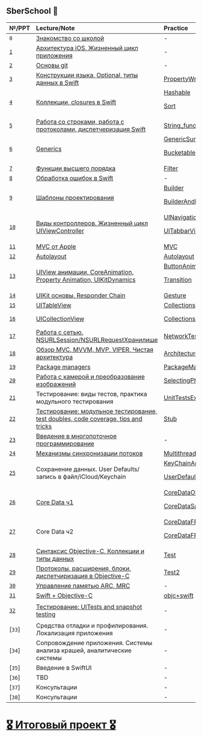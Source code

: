 ## SberSchool  

| №/PPT | Lecture/Note | Practice | Homework |
| :--- | :--- | :--- | :--- |
|  `0` |[Знакомство со школой][0-Lecture]																	| - 											 				| - 											|    
| [`1`][1-preseentation] 	| [Архитектура iOS. Жизненный цикл приложения][1-Lecture] 						| - 											 				| - 											|  
| [`2`][2-preseentation] 	| [Основы git][2-Lecture] 														| - 															| [Эссе][2-Homework] 							|   
| [`3`][3-preseentation] 	| [Конструкции языка, Optional, типы данных в Swift][3-Lecture] 				| [PropertyWrapper][3-Practice] 				 				| [CopyOnWrite на reference type][3-Homework] 	|  
| [`4`][4-preseentation] 	| [Коллекции, closures в Swift][4-Lecture] 										| [Hashable][4-Practice-1]<p>[Sort][4-Practice-2]				| [Multiset][4-Homework] 						|  
| [`5`][5-preseentation] 	| [Работа со строками, работа с протоколами, диспетчеризация Swift][5-Lecture] 	| [String_function][5-Practice] 				 				| [StringCalculator][5-Homework]				|  
| [`6`][6-preseentation] 	| [Generics][6-Lecture]  														| [GenericSum][6-Practice-1]<p>[Bucketable][6-Practice-2] 		| [Generics][6-Homework] 						| 
| [`7`][7-preseentation] 	| [Функции высшего порядка][7-Lecture] 											| [Filter][7-Practice] 											| [HigherOrderFunctions][7-Homework]			| 
| [`8`][8-preseentation] 	| [Обработка ошибок в Swift][8-Lecture] 										| - 															| [ErrorHandling][8-Homework]					| 
| [`9`][9-preseentation]	| [Шаблоны проектирования][9-Lecture] 											| [Builder][9-Practice-1]<p>[BuilderAndDecorator][9-Practice-2] | [Patterns][9-Homework] 						| 
| [`10`][10-preseentation]  | [Виды контроллеров. Жизненный цикл UIViewController][10-Lecture] 				| [UINavigationController][10-Practice-1]<p>[UITabbarViewController][10-Practice-2] | [ActivityView][10-Homework]| 
| [`11`][11-preseentation] 	| [MVC от Apple][11-Lecture] 													| [MVC][11-Practice]											| [MVCColors][11-Homework]						| 
| [`12`][12-preseentation]	| [Autolayout][12-Lecture]														| [Autolayout][12-Practice] 									| - 											| 
| [`13`][13-preseentation] 	| [UIView анимации, CoreAnimation, Property Animation, UIKitDynamics][13-Lecture] | [ButtonAnimation][13-Practice-1]<p>[Transition][13-Practice-2] | [Animations][13-Homework] 					|  
| [`14`][14-preseentation] 	| [UIKit основы, Responder Chain][14-Lecture] 									| [Gesture][14-Practice]					 					| [GestureBagel][14-Homework]					| 
| [`15`][15-16-preseentation] | [UITableView][15-Lecture]													| [Collections][15-Practice]									| [To-Do list][15-Homework]						| 
| [`16`][15-16-preseentation] | [UICollectionView][16-Lecture]												| [Collections2][16-Practice] 									| [DrawingApp (Team project)][16-Homework] 		| 
| [`17`][17-preseentation] 	  | [Работа с сетью. NSURLSession/NSURLRequestХранилище][17-Lecture] 			| [NetworkTestApp][17-Practice] 								| - 											| 
| [`18`][18-preseentation]    | [Обзор MVC, MVVM, MVP, VIPER, Чистая архитектура][18-Lecture] 				| [Architecture][18-practice] 									| [Почитать книгу "Чистый код"][18-Homework]	| 
| [`19`][19-preseentation] 	  | [Package managers][19-Lecture] 												| [PackageManager][19-practice] 								| [Carthage][19-Homework]						| 
| [`20`][20-preseentation] 	  | [Работа с камерой и преобразование изображений][20-Lecture]					| [SelectingPhotosAndVideos][20-practice] 						| [MemeMaker][20-Homework] 						| 
| [`21`][21-preseentation] 	  | Тестирование: виды тестов, практика модульного тестирования 				| [UnitTestsExample][21-practice] 								| [FastTesting][21-Homework] 					| 
| [`22`][22-preseentation]	  | [Тестирование: модульное тестирование, test doubles, code coverage, tips and tricks][22-Lecture] | [Stub][22-practice] 						| - 											| 
| [`23`][23-preseentation] 	  | [Введение в многопоточное программирование][23-Lecture] 					| - 															| - 											| 
| [`24`][24-preseentation]	  | [Механизмы синхронизации потоков][24-Lecture] 								| [Multithreading][24-Practice] 								| [Puzzles-task][24-Homework] 					| 
| [`25`][25-preseentation]	  | Сохранение данных. User Defaults/запись в файл/iCloud/Keychain				| [KeyChainApp][25-Practice-1]<p>[UserDefaultsWriter][25-Practice-2]| - 										| 
| [`26`][26-preseentation] 	  | [Core Data ч1][26-Lecture] 													| [CoreDataOld][26-Practice-1]<p>[CoreDataSample][26-Practice-2]| - 											| 
| [`27`][27-preseentation] 	  | Core Data ч2 																| [CoreDataFRC][27-Practice-1]<p>[CoreDataFRC2][27-Practice-2]	| - 											| 
| [`28`][28-preseentation] 	  | [Синтаксис Objective-C, Коллекции и типы данных][28-Lecture] 				| [Test][28-Practice] 											| - 											| 
| [`29`][29-preseentation] 	  | [Протоколы, расширения, блоки, диспетчиризация в Objective-C][29-Lecture] 	| [Test2][29-Practice] 											| [objc-delegate][29-Homework] 					|	 
| [`30`][30-preseentation] 	  | [Управление памятью ARC, MRC][30-Lecture] 									| - 															| [MemoryManagement][30-Homework]				| 
| [`31`][31-preseentation] 	  | [Swift + Objective-C][31-Lecture]											| [objc+swift][31-Practice] 									| [interop][31-Homework] 						| 
| [`32`][32-preseentation]	  | [Тестирование: UITests and snapshot testing][32-Lecture] 					| - 															| `Добавить снапшот тест в финальный проект` 	| 
| [`33`] | Средства отладки и профилирования. Локализация приложения | - | - | 
| [`34`] | Сопровождение приложения. Системы анализа крашей, аналитические системы | - | - | 
| [`35`] | Введение в SwiftUI | - | - | 
| [`36`] | TBD | - | - | 
| [`37`] | Консультации | - | - | 
| [`38`] | Консультации | - | - | 

# [🎖 Итоговый проект 🎖][FinalProject]

[0-Lecture]: https://github.com/Lemonbrush/SberSchool/blob/master/Notes/0.md

[1-preseentation]: https://github.com/Lemonbrush/SberSchool/blob/master/Presentations/1.pdf
[1-Lecture]: https://github.com/Lemonbrush/SberSchool/blob/master/Notes/1.md

[2-preseentation]: https://github.com/Lemonbrush/SberSchool/blob/master/Presentations/2.pdf
[2-Lecture]: https://github.com/Lemonbrush/SberSchool/blob/master/Notes/2.md
[2-Homework]: https://github.com/Lemonbrush/SberSchool/blob/master/Homework/Git.md

[3-preseentation]: https://github.com/Lemonbrush/SberSchool/blob/master/Presentations/3.pdf
[3-Lecture]: https://github.com/Lemonbrush/SberSchool/blob/master/Notes/3.md
[3-Practice]: https://github.com/Lemonbrush/SberSchool/blob/master/SmallApps/3/PropertyWrapper/PropertyWrapper/main.swift
[3-Homework]: https://github.com/Lemonbrush/SberSchool/blob/master/Homework/SwiftConstructions.md

[4-preseentation]: https://github.com/Lemonbrush/SberSchool/blob/master/Presentations/4.pdf
[4-Lecture]: https://github.com/Lemonbrush/SberSchool/blob/master/Notes/4.md
[4-Practice-1]: https://github.com/Lemonbrush/SberSchool/blob/master/SmallApps/4/Hashable/Hashable/main.swift
[4-Practice-2]: https://github.com/Lemonbrush/SberSchool/blob/master/SmallApps/4/Sort/Sort/main.swift
[4-Homework]: https://github.com/Lemonbrush/SberSchool/blob/master/Homework/Closures.md

[5-preseentation]: https://github.com/Lemonbrush/SberSchool/blob/master/Presentations/5.pdf
[5-Lecture]: https://github.com/Lemonbrush/SberSchool/blob/master/Notes/5.md
[5-Practice]: https://github.com/Lemonbrush/SberSchool/blob/master/SmallApps/5/String_function/String_function/main.swift
[5-Homework]: https://github.com/Lemonbrush/SberSchool/blob/master/Homework/StringCalculator.md

[6-preseentation]: https://github.com/Lemonbrush/SberSchool/blob/master/Presentations/6.pdf
[6-Lecture]: https://github.com/Lemonbrush/SberSchool/blob/master/Notes/6.md
[6-Practice-1]: https://github.com/Lemonbrush/SberSchool/blob/master/SmallApps/6/GenericSum/GenericSum/main.swift
[6-Practice-2]: https://github.com/Lemonbrush/SberSchool/blob/master/SmallApps/6/Bucketable/Bucketable/main.swift
[6-Homework]: https://github.com/Lemonbrush/SberSchool/blob/master/Homework/Generics.md

[7-preseentation]: https://github.com/Lemonbrush/SberSchool/blob/master/Presentations/7.pdf
[7-Lecture]: https://github.com/Lemonbrush/SberSchool/blob/master/Notes/7.md
[7-Practice]: https://github.com/Lemonbrush/SberSchool/blob/master/SmallApps/7/Filter/Filter/main.swift
[7-Homework]: https://github.com/Lemonbrush/SberSchool/blob/master/Homework/HigherOrderFunctions.md

[8-preseentation]: https://github.com/Lemonbrush/SberSchool/blob/master/Presentations/8.pdf
[8-Lecture]: https://github.com/Lemonbrush/SberSchool/blob/master/Notes/8.md
[8-Homework]: https://github.com/Lemonbrush/SberSchool/blob/master/Homework/ErrorHandling.md

[9-preseentation]: https://github.com/Lemonbrush/SberSchool/blob/master/Presentations/9.pdf
[9-Lecture]: https://github.com/Lemonbrush/SberSchool/blob/master/Notes/9.md
[9-Practice-1]: https://github.com/Lemonbrush/SberSchool/blob/master/SmallApps/9/Builder/Builder
[9-Practice-2]: https://github.com/Lemonbrush/SberSchool/blob/master/SmallApps/9/BuilderAndDecorator
[9-Homework]: https://github.com/Lemonbrush/SberSchool/blob/master/Homework/Patterns.md

[10-preseentation]: https://github.com/Lemonbrush/SberSchool/blob/master/Presentations/10.pdf
[10-Lecture]: https://github.com/Lemonbrush/SberSchool/blob/master/Notes/10.md
[10-Practice-1]: https://github.com/Lemonbrush/SberSchool/blob/master/SmallApps/10/UINavigationController
[10-Practice-2]: https://github.com/Lemonbrush/SberSchool/blob/master/SmallApps/10/UITabbarViewController
[10-Homework]: https://github.com/Lemonbrush/SberSchool/blob/master/Homework/ActivityView.md

[11-preseentation]: https://github.com/Lemonbrush/SberSchool/blob/master/Presentations/11.pdf
[11-Lecture]: https://github.com/Lemonbrush/SberSchool/blob/master/Notes/11.md
[11-Practice]: https://github.com/Lemonbrush/SberSchool/blob/master/SmallApps/11
[11-Homework]: https://github.com/Lemonbrush/SberSchool/blob/master/Homework/MVCColors.md

[12-preseentation]: https://github.com/Lemonbrush/SberSchool/blob/master/Presentations/12.pdf
[12-Lecture]: https://github.com/Lemonbrush/SberSchool/blob/master/Notes/12.md
[12-Practice]: https://github.com/Lemonbrush/SberSchool/blob/master/SmallApps/12

[13-preseentation]: https://github.com/Lemonbrush/SberSchool/blob/master/Presentations/13.pdf
[13-Lecture]: https://github.com/Lemonbrush/SberSchool/blob/master/Notes/13.md
[13-Practice-1]: https://github.com/Lemonbrush/SberSchool/blob/master/SmallApps/13/ButtonAnimation
[13-Practice-2]: https://github.com/Lemonbrush/SberSchool/blob/master/SmallApps/13/Transition
[13-Homework]: https://github.com/Lemonbrush/SberSchool/blob/master/Homework/Animations.md

[14-preseentation]: https://github.com/Lemonbrush/SberSchool/blob/master/Presentations/14.pdf
[14-Lecture]: https://github.com/Lemonbrush/SberSchool/blob/master/Notes/14.md
[14-Practice]: https://github.com/Lemonbrush/SberSchool/blob/master/SmallApps/14/Gesture
[14-Homework]: https://github.com/Lemonbrush/SberSchool/blob/master/Homework/GestureBagel.md

[15-16-preseentation]: https://github.com/Lemonbrush/SberSchool/blob/master/Presentations/15-16.pdf
[15-Lecture]: https://github.com/Lemonbrush/SberSchool/blob/master/Notes/15.md
[15-Practice]: https://github.com/Lemonbrush/SberSchool/blob/master/SmallApps/15/Collections
[15-Homework]: https://github.com/Lemonbrush/SberSchool/blob/master/Homework/To-Do-list.md

[16-Lecture]: https://github.com/Lemonbrush/SberSchool/blob/master/Notes/16.md
[16-Practice]: https://github.com/Lemonbrush/SberSchool/blob/master/SmallApps/16/S2.Collections
[16-Homework]: https://github.com/Lemonbrush/SberSchool/blob/master/Homework/DrawingApp.md

[17-preseentation]: https://github.com/Lemonbrush/SberSchool/blob/master/Presentations/17.pdf
[17-Lecture]: https://github.com/Lemonbrush/SberSchool/blob/master/Notes/17.md
[17-Practice]: https://github.com/Lemonbrush/SberSchool/blob/master/SmallApps/17/NetworkTestApp

[18-preseentation]: https://github.com/Lemonbrush/SberSchool/blob/master/Presentations/18.pdf
[18-Lecture]: https://github.com/Lemonbrush/SberSchool/blob/master/Notes/18.md
[18-Practice]: https://github.com/Lemonbrush/SberSchool/blob/master/SmallApps/18/DH_Architecture
[18-Homework]: https://github.com/Lemonbrush/SberSchool/blob/master/NoteResources/CleanCode.pdf

[19-preseentation]: https://github.com/Lemonbrush/SberSchool/blob/master/Presentations/19.pdf
[19-Lecture]: https://github.com/Lemonbrush/SberSchool/blob/master/Notes/19.md
[19-Practice]: https://github.com/Lemonbrush/SberSchool/blob/master/SmallApps/19/PackageManager
[19-Homework]: https://github.com/Lemonbrush/SberSchool/blob/master/Homework/Carthage.md

[20-preseentation]: https://github.com/Lemonbrush/SberSchool/blob/master/Presentations/20.pdf
[20-Lecture]: https://github.com/Lemonbrush/SberSchool/blob/master/Notes/20.md
[20-Practice]: https://github.com/Lemonbrush/SberSchool/blob/master/SmallApps/20/SelectingPhotosAndVideosInIOS
[20-Homework]: https://github.com/Lemonbrush/SberSchool/blob/master/Homework/MemeMaker.md

[21-preseentation]: https://github.com/Lemonbrush/SberSchool/blob/master/Presentations/21.pdf
[21-Practice]: https://github.com/Lemonbrush/SberSchool/blob/master/SmallApps/21/UnitTestsExample
[21-Homework]: https://github.com/Lemonbrush/SberSchool/blob/master/Homework/FastTesting.md

[22-preseentation]: https://github.com/Lemonbrush/SberSchool/blob/master/Presentations/22.pdf
[22-Lecture]: https://github.com/Lemonbrush/SberSchool/blob/master/Notes/22.md
[22-Practice]: https://github.com/Lemonbrush/SberSchool/blob/master/SmallApps/22/Example_01

[23-preseentation]: https://github.com/Lemonbrush/SberSchool/blob/master/Presentations/23.pdf
[23-Lecture]: https://github.com/Lemonbrush/SberSchool/blob/master/Notes/23.md

[24-preseentation]: https://github.com/Lemonbrush/SberSchool/blob/master/Presentations/24.pdf
[24-Lecture]: https://github.com/Lemonbrush/SberSchool/blob/master/Notes/24.md
[24-Practice]: https://github.com/Lemonbrush/SberSchool/blob/master/SmallApps/24/Multithreading
[24-Homework]: https://github.com/Lemonbrush/SberSchool/blob/master/Homework/Puzzles-task.md

[25-preseentation]: https://github.com/Lemonbrush/SberSchool/blob/master/Presentations/25.pdf
[25-Practice-1]: https://github.com/Lemonbrush/SberSchool/blob/master/SmallApps/25/KeyChainApp
[25-Practice-2]: https://github.com/Lemonbrush/SberSchool/blob/master/SmallApps/25/UserDefaultsWriter

[26-preseentation]: https://github.com/Lemonbrush/SberSchool/blob/master/Presentations/26.pdf
[26-Lecture]: https://github.com/Lemonbrush/SberSchool/blob/master/Notes/26.md
[26-Practice-1]: https://github.com/Lemonbrush/SberSchool/blob/master/SmallApps/26/CoreDataOld
[26-Practice-2]: https://github.com/Lemonbrush/SberSchool/blob/master/SmallApps/26/CoreDataSample

[27-preseentation]: https://github.com/Lemonbrush/SberSchool/blob/master/Presentations/27.pdf
[27-Practice-1]: https://github.com/Lemonbrush/SberSchool/blob/master/SmallApps/27/CoreDataFRC
[27-Practice-2]: https://github.com/Lemonbrush/SberSchool/blob/master/SmallApps/27/CoreDataFRC2

[28-preseentation]: https://github.com/Lemonbrush/SberSchool/blob/master/Presentations/28.pdf
[28-Lecture]: https://github.com/Lemonbrush/SberSchool/blob/master/Notes/28.md
[28-Practice]: https://github.com/Lemonbrush/SberSchool/blob/master/SmallApps/28/Test

[29-preseentation]: https://github.com/Lemonbrush/SberSchool/blob/master/Presentations/29.pdf
[29-Lecture]: https://github.com/Lemonbrush/SberSchool/blob/master/Notes/29.md
[29-Practice]: https://github.com/Lemonbrush/SberSchool/blob/master/SmallApps/29/Test2
[29-Homework]: https://github.com/Lemonbrush/SberSchool/blob/master/Homework/objc-delegate.md

[30-preseentation]: https://github.com/Lemonbrush/SberSchool/blob/master/Presentations/30.pdf
[30-Lecture]: https://github.com/Lemonbrush/SberSchool/blob/master/Notes/30.md
[30-Homework]: https://github.com/Lemonbrush/SberSchool/blob/master/Homework/MemoryManagement.md

[31-preseentation]: https://github.com/Lemonbrush/SberSchool/blob/master/Presentations/31.pdf
[31-Lecture]: https://github.com/Lemonbrush/SberSchool/blob/master/Notes/31.md
[31-Practice]: https://github.com/Lemonbrush/SberSchool/blob/master/SmallApps/31/interop
[31-Homework]: https://github.com/Lemonbrush/SberSchool/blob/master/Homework/interop.md

[32-preseentation]: https://github.com/Lemonbrush/SberSchool/blob/master/Presentations/32.pdf
[32-Lecture]: https://github.com/Lemonbrush/SberSchool/blob/master/Notes/32.md

[FinalProject]: https://github.com/Lemonbrush/SberSchool/blob/master/Notes/FinalProject.md
